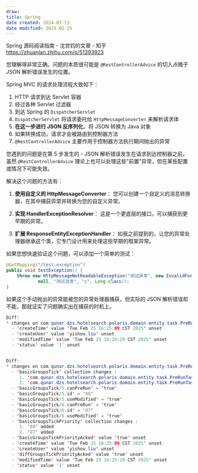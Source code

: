 ```yaml
---
draw:
title: Spring
date created: 2024-07-13
date modified: 2025-02-25
---
```


Spring 源码阅读指南 - 沈世钧的文章 - 知乎  
https://zhuanlan.zhihu.com/p/51393923

您理解得非常正确。问题的本质很可能是 `@RestControllerAdvice` 的切入点晚于 JSON 解析错误发生的位置。

Spring MVC 的请求处理流程大致如下：

1. HTTP 请求到达 Servlet 容器
2. 经过各种 Servlet 过滤器
3. 到达 Spring 的 `DispatcherServlet`
4. `DispatcherServlet` 将请求委托给 `HttpMessageConverter` 来解析请求体
5. **在这一步进行 JSON 反序列化**，将 JSON 转换为 Java 对象
6. 如果转换成功，请求才会被路由到控制器方法
7. `@RestControllerAdvice` 主要作用于控制器方法执行期间抛出的异常

您遇到的问题是在第 5 步发生的 - JSON 解析错误发生在请求到达控制器之前。虽然 `@RestControllerAdvice` 理论上也可以处理这些"前置"异常，但在某些配置或情况下可能失效。

解决这个问题的方法有：

1. **使用自定义的 HttpMessageConverter**：
   您可以创建一个自定义的消息转换器，在其中捕获异常并转换为您的自定义异常。

2. **实现 HandlerExceptionResolver**：
   这是一个更底层的接口，可以捕获到更早期的异常。

3. **扩展 ResponseEntityExceptionHandler**：
   如我之前提到的，让您的异常处理器继承这个类，它专门设计用来处理这些早期的框架异常。

如果您想快速验证这个问题，可以添加一个简单的测试：

```java
@GetMapping("/test-exception")
public void testException() {
    throw new HttpMessageNotReadableException("测试异常", new InvalidFormatException(
            null, "测试消息", "s", Long.class));
}
```

如果这个手动抛出的异常能被您的异常处理器捕获，但实际的 JSON 解析错误却不能，那就证实了问题确实出在捕获的时机上。

```Java
Diff:
* changes on com.qunar.dzs.hotelsearch.polaris.domain.entity.task.PreRunTask/ :
  - 'createTime' value 'Tue Feb 25 16:25:09 CST 2025' unset
  - 'createUser' value 'yishou.liu' unset
  - 'modifiedTime' value 'Tue Feb 25 16:26:29 CST 2025' unset
  - 'status' value '1' unset


Diff:
* changes on com.qunar.dzs.hotelsearch.polaris.domain.entity.task.PreRunTask/ :
  - 'basicGroupsTick' collection changes :
     1. 'com.qunar.dzs.hotelsearch.polaris.domain.entity.task.PreRunTask/#basicGroupsTick/5' added
     2. 'com.qunar.dzs.hotelsearch.polaris.domain.entity.task.PreRunTask/#basicGroupsTick/6' added
  - 'basicGroupsTick/5.canPreRun' = 'true'
  - 'basicGroupsTick/5.id' = '88'
  - 'basicGroupsTick/5.useModified' = 'true'
  - 'basicGroupsTick/6.canPreRun' = 'true'
  - 'basicGroupsTick/6.id' = '87'
  - 'basicGroupsTick/6.useModified' = 'true'
  - 'basicGroupsTickPriority' collection changes :
     1. '88' added
     2. '87' added
  - 'basicGroupsTickPriorityAcked' value 'true' unset
  - 'createTime' value 'Tue Feb 25 16:25:09 CST 2025' unset
  - 'createUser' value 'yishou.liu' unset
  - 'diffGroupsTickPriorityAcked' value 'true' unset
  - 'modifiedTime' value 'Tue Feb 25 16:25:20 CST 2025' unset
  - 'status' value '1' unset

```
